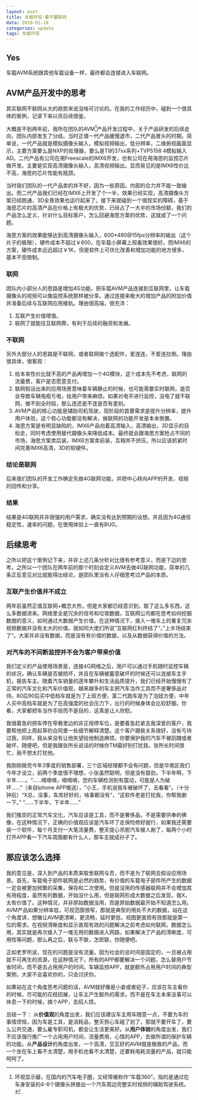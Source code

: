 ```yaml
---
layout: post
title: 车载环视-要不要联网
data: 2018-01-18
categories: update
tags: 车载环视
---
```


## Yes

车载AVM系统跟其他车载设备一样，最终都会连接进入车联网。

## AVM产品开发中的思考

其实联网不联网从大的趋势来说没啥可讨论的。在我的工作经历中，碰到一个很具体的案例，记录下来以资后续借鉴。

大概是不到两年前，我所在团队的AVM[^AVM]产品开发过程中，关于产品研发的后续走向，团队内部发生了分歧。当时正值一代产品缓慢退市，二代产品冒头的时期。简单说，一代产品就是模拟摄像头输入，模拟视频输出，低分辨率，二维俯视画面显示，主要方案要么是NXP的处理器，要么是TI的37xx系列+TVP5158 4模拟输入AD。二代产品有公司在用Freescale的IMX6开发，也有公司在用海思的监控芯片做开发。主要是实现高清摄像头输入，高清视频输出。显而易见的是IMX6性价比不高，海思的芯片性能有瓶颈。

当时我们团队的一代产品卖的并不好，因为一些原因，内部的合力并不能一致输出。而二代产品我们已经在IMX6上开发了个一半，效果已经实现，高清摄像头方案已经跑通，3D全景效果也运行起来了。接下来就碰到一个很现实的障碍，基于海思芯片的高清产品在价格上有极大的优势，已经占了一大半的市场份额，我们的产品怎么定义，针对什么目标客户，怎么回避海思方案的优势，这就成了一个问题。

海思方案的效果能够达到高清摄像头输入，600*480@15fps分辨率的输出（这个片子的极限），硬件成本不超过￥600，在车载小屏幕上观看效果很好。而IMX6的方案，硬件成本远远超过￥1K，但是软件上可优化改善和增加功能的地方很多，基本不受限制。

### 联网

团队内小部分人的思路是增加4G功能，把车载AVM产品连接到互联网里，让车载摄像头的视频可以像监控系统那样被分享。通过连接来极大的增加产品的附加价值并准备后续与互联网应用接轨。理由很高端，很充沛：

1. 互联产生价值增值。
2. 联网了就能往互联网靠，有利于后续的融资和发展。

### 不联网

另外大部分人的思路是不联网，或者联网做个选配件，爱连连，不爱连拉倒。理由很具体，很客观：

1. 给本来性价比就不高的产品再增加一个4G模块，这个成本先不考虑，联网的流量费，客户是否愿意支付。
2. 联网假设出来的应用场景意味着车辆静止的时候，也可能需要实时联网，是否会导致车辆电瓶亏电，给用户带来麻烦。如果对电平进行监控，没电了就不联网，做不到全时段，那么连还是不连是否有差别。
3.  AVM产品的核心功能是辅助司机驾驶，现阶段的首要需求是提升分辨率，提升用户体验，这个核心功能都没有解决，做联网的功能开发是本末倒置。
4.  海思方案是有明显缺陷的，IMX6产品向着高清输入，高清输出，3D显示的目标走，同时考虑使用替代摄像头来降低成本。最终就会跟海思方案抢占不同的市场，海思方案卖后装，IMX6方案卖前装，互相并不挤压。所以应该抓紧时间完善IMX6高清，3D的软硬件。

### 结论是联网

后来我们团队的开发工作确定先做4G联网功能，并把中心转向APP的开发，视频的回传和分享。

### 结果

结果是4G联网并非很强的用户需求，确实没有达到预期的设想。并且因为4G通信稳定性，速率的问题，在使用体验上一直有BUG。

## 后续思考 

之所以把这个案例记下来，并非上述几条分析对比很有参考意义，而是下边的思考。之所以一个团队在两年前的那个时刻会定义AVM去做4G联网功能，简单的几条正反意见对比就能得出结论，是团队里没有人仔细思考过产品的本质。

### 互联产生价值并不成立

两年前虽然正值互联网+概念大热，但是大家都已经意识到，联了这么多东西，这么多数据进来。网络里全是冗余的信号和垃圾数据，互联网公司都在思考如何挖掘数据的意义，如何通过大数据产生价值。在这种情况下，接入一堆车上的重复冗余视频数据并没有太大的价值。就如同大佬们所说”互联网红利终结了“，”上半场结束了“。大家并非没有数据，而是没有有价值的数据，以及从数据获得价值的方法。

### 对汽车的不间断监控并不会为客户带来价值

我们定义的产品使用场景是，连接4G网络之后，用户可以通过手机随时监控车辆的状况，确认车辆是否被损坏，并且在车辆被蓄意破坏的时候还可以连接车主手机，报告车主。随着汽车销量的逐年攀升和生活品质提升，我们已经开始慢慢有了正常的汽车文化和汽车价值观，越来越多的车主把汽车当作工具而不是奢侈品对待。80后90后买中低档车就是为了上班方便，富二代跑车是为了泡妞方便，中年人买中高档车就是为了在高强度的社会压力下，出行的时候身体会比较舒服。你看，大家都把车当作手段而不是目的，这真是让人欣慰。

我很着急的把车停在窄巷里边的非正规停车位，是要着急赶紧去我深爱的客户，我要帮他把上周起草的合同里一处细节解释清楚。这个客户跟我关系很好，没有亏待过我，同样，我从来没有让他失望给他制造麻烦。你要保护我的汽车不被刮蹭或者破坏，随便吧，但是我跟张所长说话的时候你TM最好别打扰我，张所长时间很忙，我不想太打扰他。

我刚刚做完今年3季度的销售部署，三个区域经理都不会有问题，但是华南区我们今年才设立，前两个季度很不理想，小张虽然聪明，但是没有狠劲，下半年啊，下半年……。“……嘀嘀嘀，嘀嘀嘀，您的车辆检测到有震动，可能是人为破坏……”（来自Iphone APP推送），“小王，手机说我车被破坏了，去看看”。（十分钟后）“X总，没事，车库好好的，啥事都没有”，“这软件老是打扰我，你帮我删一下。” “……下半年，下半年……”

我们推崇的正常汽车文化，汽车应该是工具，而不是奢侈品，不是需要供奉的佛像，在这种情况下，正确的价值观应该是汽车坏了走保险修好就行，如果我还需要装一个软件，每个月支付一大笔流量费，整天提心吊胆汽车被人剐了，每两个小时打开APP看一下汽车周围都有什么人，那车主就成孙子了。

## 那应该怎么选择

我的意见是，深入到产品的本质来取舍联网与否，而不是为了联网去假设应用场景。首先，车载电子部件联网是必然的趋势，有价值的车载电子部件所产生的数据一定会被更加频繁的采集，保存和二次使用。但是没用的传感器联网并不会增加其有用程度，虽然有的数据，开始没什么用，但是联网形成大数据之后发现，我X，太有价值了。这种情况，并非原始数据没用，而是原始数据最开始不知道怎么用。AVM产品如果分辨率低，可视范围很窄，那就是典型的用处不大的数据，站在这个角度讲，想辙让AVM更清晰，更流畅，延时更低，视图更直观有效那就是第一位的需求。在视频清晰度和显示直观有效的问题解决之前考虑如何联网，数据怎么用，其实就是再次接入了一堆无用的数据进入网路，如果解决了产品的清晰度，可用性等问题，那么再之后，联与不联，怎麽联，你随便吧。

正如老罗所说，现在的问题是没有流量。因为社会的总时间是固定的，一旦被占用就不可再生的资源，在这种情况下，所有的APP都要解决一个问题，怎么替用户节省时间，而不是去占用用户的时间。车辆监控APP，就是额外占用用户时间的典型案例，大家不会喜欢你的，只会讨厌你。

如果站在这个角度思考问题的话，AVM就好像是小妾或者妃子，应该在车主看你的时候，尽可能的花枝招展，让车主产生额外的需求。而不是在车主本来没事可以休息一下的时候，搞个APP，去招人烦。

总结一下：
从**价值观**的角度出发，我们应该建议车主用车随意一点，不要为车的事情烦恼，因为车是工具，是消耗品，整天担心车碰了划了，那就不要开车了，要么公共交通，要么雇专职司机，都会让生活更美好。从**用户体验**的角度出发，我们不应该强行推广一个占用用户时间，流量费用，心情的APP，去做所谓的保护车辆的功能。从**产品设计**的角度出发，一个高清，交互好的AVM就是极致的产品，而一个坐在车上看不太清楚，用手机也看不太清楚，还要耗电耗流量的产品，就只能呵呵了。


[^AVM]:环视显示器，在国内的汽车电子圈，又经常被称作“车载360”。指的是通过在车身安装的4-6个摄像头拼接出一个汽车周边完整实时视频的辅助驾驶系统。



